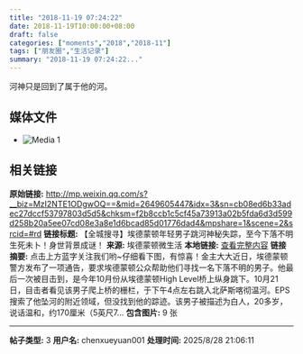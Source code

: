 ```yaml
---
title: "2018-11-19 07:24:22"
date: 2018-11-19T10:00:00+08:00
draft: false
categories: ["moments","2018","2018-11"]
tags: ["朋友圈","生活记录"]
summary: "2018-11-19 07:24:22..."
---
```


河神只是回到了属于他的河。

## 媒体文件

- ![Media 1](/Moments/photos/2018-11-19/201811190724220.jpg)

## 相关链接

**原始链接:** http://mp.weixin.qq.com/s?__biz=MzI2NTE1ODgwOQ==&mid=2649605447&idx=3&sn=cb08ed6b33adec27dccf53797803d5d5&chksm=f2b8ccb1c5cf45a73913a02b5fda6d3d599d258b20a5ee07cd08e3a8e1d6bcad85d01776dad4&mpshare=1&scene=2&srcid=#rd
**链接标题:** 【全城搜寻】埃德蒙顿年轻男子跳河神秘失踪，至今下落不明生死未卜！身世背景成谜！
**来源:** 埃德蒙顿微生活
**本地链接:** [查看完整内容](/link_content/2018/11/2018-11-19/link_content/)
**链接摘要:** 点击上方蓝字关注我们哟~仔细看下图，有惊喜！金主大大近日，埃德蒙顿警方发布了一项通告，要求埃德蒙顿公众帮助他们寻找一名下落不明的男子。他最后一次被目击到，是今年10月份从埃德蒙顿High Level桥上纵身跳下。10月21日，目击者看见该男子爬上桥的栅栏，于下午4点左右跳入北萨斯喀彻温河。EPS搜索了他坠河的附近领域，但没找到他的踪迹。该男子被描述为白人，20多岁，说话温和，约170厘米（5英尺7...
**包含图片:** 9 张

---

**帖子类型:** 3
**用户名:** chenxueyuan001
**处理时间:** 2025/8/28 21:06:11